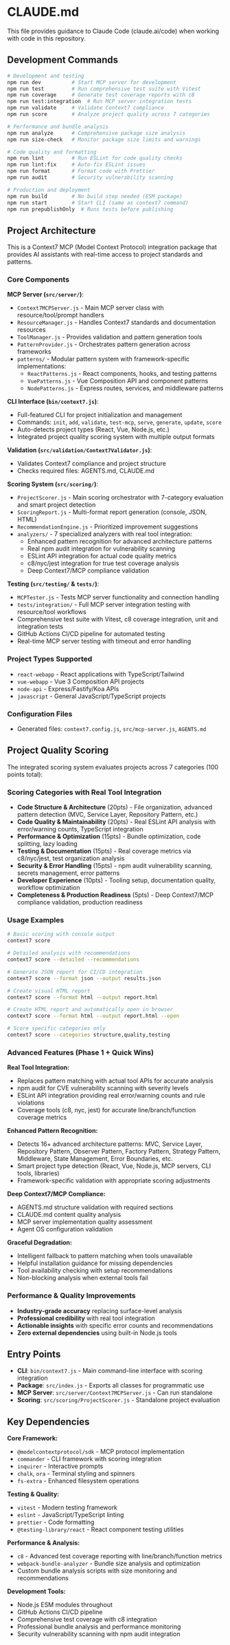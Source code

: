 # CLAUDE.md

This file provides guidance to Claude Code (claude.ai/code) when working with code in this repository.

## Development Commands

```bash
# Development and testing
npm run dev          # Start MCP server for development
npm run test         # Run comprehensive test suite with Vitest
npm run coverage     # Generate test coverage reports with c8
npm run test:integration  # Run MCP server integration tests
npm run validate     # Validate Context7 compliance
npm run score        # Analyze project quality across 7 categories

# Performance and bundle analysis
npm run analyze      # Comprehensive package size analysis
npm run size-check   # Monitor package size limits and warnings

# Code quality and formatting
npm run lint         # Run ESLint for code quality checks
npm run lint:fix     # Auto-fix ESLint issues
npm run format       # Format code with Prettier
npm run audit        # Security vulnerability scanning

# Production and deployment
npm run build        # No build step needed (ESM package)
npm run start        # Start CLI (same as context7 command)
npm run prepublishOnly  # Runs tests before publishing
```

## Project Architecture

This is a Context7 MCP (Model Context Protocol) integration package that provides AI assistants with real-time access to project standards and patterns.

### Core Components

**MCP Server (`src/server/`)**:
- `Context7MCPServer.js` - Main MCP server class with resource/tool/prompt handlers
- `ResourceManager.js` - Handles Context7 standards and documentation resources
- `ToolManager.js` - Provides validation and pattern generation tools
- `PatternProvider.js` - Orchestrates pattern generation across frameworks
- `patterns/` - Modular pattern system with framework-specific implementations:
  - `ReactPatterns.js` - React components, hooks, and testing patterns
  - `VuePatterns.js` - Vue Composition API and component patterns
  - `NodePatterns.js` - Express routes, services, and middleware patterns

**CLI Interface (`bin/context7.js`)**:
- Full-featured CLI for project initialization and management
- Commands: `init`, `add`, `validate`, `test-mcp`, `serve`, `generate`, `update`, `score`
- Auto-detects project types (React, Vue, Node.js, etc.)
- Integrated project quality scoring system with multiple output formats

**Validation (`src/validation/Context7Validator.js`)**:
- Validates Context7 compliance and project structure
- Checks required files: AGENTS.md, CLAUDE.md

**Scoring System (`src/scoring/`)**:
- `ProjectScorer.js` - Main scoring orchestrator with 7-category evaluation and smart project detection
- `ScoringReport.js` - Multi-format report generation (console, JSON, HTML)
- `RecommendationEngine.js` - Prioritized improvement suggestions
- `analyzers/` - 7 specialized analyzers with real tool integration:
  - Enhanced pattern recognition for advanced architecture patterns
  - Real npm audit integration for vulnerability scanning
  - ESLint API integration for actual code quality metrics
  - c8/nyc/jest integration for true test coverage analysis
  - Deep Context7/MCP compliance validation

**Testing (`src/testing/` & `tests/`)**:
- `MCPTester.js` - Tests MCP server functionality and connection handling
- `tests/integration/` - Full MCP server integration testing with resource/tool workflows
- Comprehensive test suite with Vitest, c8 coverage integration, unit and integration tests
- GitHub Actions CI/CD pipeline for automated testing
- Real-time MCP server testing with timeout and error handling

### Project Types Supported
- `react-webapp` - React applications with TypeScript/Tailwind
- `vue-webapp` - Vue 3 Composition API projects  
- `node-api` - Express/Fastify/Koa APIs
- `javascript` - General JavaScript/TypeScript projects

### Configuration Files
- Generated files: `context7.config.js`, `src/mcp-server.js`, `AGENTS.md`

## Project Quality Scoring

The integrated scoring system evaluates projects across 7 categories (100 points total):

### Scoring Categories with Real Tool Integration
- **Code Structure & Architecture** (20pts) - File organization, advanced pattern detection (MVC, Service Layer, Repository Pattern, etc.)
- **Code Quality & Maintainability** (20pts) - Real ESLint API analysis with error/warning counts, TypeScript integration
- **Performance & Optimization** (15pts) - Bundle optimization, code splitting, lazy loading
- **Testing & Documentation** (15pts) - Real coverage metrics via c8/nyc/jest, test organization analysis  
- **Security & Error Handling** (15pts) - npm audit vulnerability scanning, secrets management, error patterns
- **Developer Experience** (10pts) - Tooling setup, documentation quality, workflow optimization
- **Completeness & Production Readiness** (5pts) - Deep Context7/MCP compliance validation, production readiness

### Usage Examples
```bash
# Basic scoring with console output
context7 score

# Detailed analysis with recommendations
context7 score --detailed --recommendations

# Generate JSON report for CI/CD integration
context7 score --format json --output results.json

# Create visual HTML report
context7 score --format html --output report.html

# Create HTML report and automatically open in browser
context7 score --format html --output report.html --open

# Score specific categories only
context7 score --categories structure,quality,testing
```

### Advanced Features (Phase 1 + Quick Wins)

**Real Tool Integration:**
- Replaces pattern matching with actual tool APIs for accurate analysis
- npm audit for CVE vulnerability scanning with severity levels
- ESLint API integration providing real error/warning counts and rule violations
- Coverage tools (c8, nyc, jest) for accurate line/branch/function coverage metrics

**Enhanced Pattern Recognition:**
- Detects 16+ advanced architecture patterns: MVC, Service Layer, Repository Pattern, Observer Pattern, Factory Pattern, Strategy Pattern, Middleware, State Management, Error Boundaries, etc.
- Smart project type detection (React, Vue, Node.js, MCP servers, CLI tools, libraries)
- Framework-specific validation with appropriate scoring adjustments

**Deep Context7/MCP Compliance:**
- AGENTS.md structure validation with required sections
- CLAUDE.md content quality analysis  
- MCP server implementation quality assessment
- Agent OS configuration validation

**Graceful Degradation:**
- Intelligent fallback to pattern matching when tools unavailable
- Helpful installation guidance for missing dependencies
- Tool availability checking with setup recommendations
- Non-blocking analysis when external tools fail

### Performance & Quality Improvements
- **Industry-grade accuracy** replacing surface-level analysis
- **Professional credibility** with real tool integration
- **Actionable insights** with specific error counts and recommendations
- **Zero external dependencies** using built-in Node.js tools

## Entry Points

- **CLI**: `bin/context7.js` - Main command-line interface with scoring integration
- **Package**: `src/index.js` - Exports all classes for programmatic use
- **MCP Server**: `src/server/Context7MCPServer.js` - Can run standalone
- **Scoring**: `src/scoring/ProjectScorer.js` - Standalone project evaluation

## Key Dependencies

**Core Framework:**
- `@modelcontextprotocol/sdk` - MCP protocol implementation
- `commander` - CLI framework with scoring integration
- `inquirer` - Interactive prompts
- `chalk`, `ora` - Terminal styling and spinners
- `fs-extra` - Enhanced filesystem operations

**Testing & Quality:**
- `vitest` - Modern testing framework
- `eslint` - JavaScript/TypeScript linting
- `prettier` - Code formatting
- `@testing-library/react` - React component testing utilities

**Performance & Analysis:**
- `c8` - Advanced test coverage reporting with line/branch/function metrics
- `webpack-bundle-analyzer` - Bundle size analysis and optimization
- Custom bundle analysis scripts with size monitoring and recommendations

**Development Tools:**
- Node.js ESM modules throughout
- GitHub Actions CI/CD pipeline
- Comprehensive test coverage with c8 integration
- Professional bundle analysis and performance monitoring
- Security vulnerability scanning with npm audit integration
